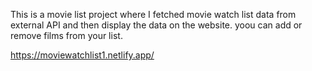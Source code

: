 This is a movie list project where I fetched movie watch list data from          
external API and then display the data on the website. yoou can add or remove films from your list.                                    
 
https://moviewatchlist1.netlify.app/      
